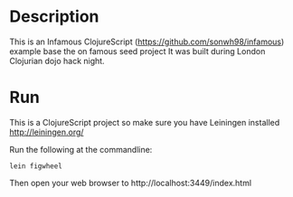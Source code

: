 # Description
This is an Infamous ClojureScript (https://github.com/sonwh98/infamous) example base the on famous seed project
It was built during London Clojurian dojo hack night.

# Run
This is a ClojureScript project so make sure you have Leiningen installed http://leiningen.org/

Run the following at the commandline:
```
lein figwheel
```

Then open your web browser to http://localhost:3449/index.html
